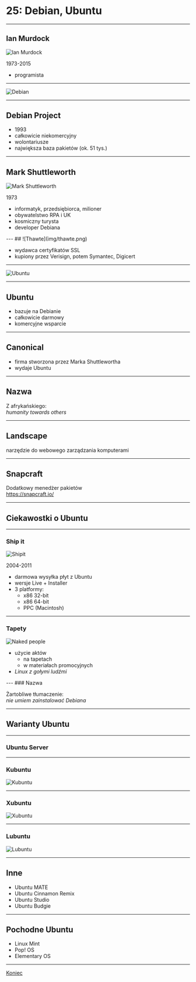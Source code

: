 # 25: Debian, Ubuntu

------
## Ian Murdock

<div class='cols cols-2'>
<div>

![Ian Murdock](img/ian-murdock.jpg)

1973-2015

</div>
<div>

- programista

</div>
</div>

<style> #ian-murdock { font-size: 1.4em; } </style>

---
<!-- .slide: data-background="#eee" -->
![Debian](img/debian.png)

---
<!-- .slide: data-autofragments -->
## Debian Project

- 1993
- całkowicie niekomercyjny
- wolontariusze
- największa baza pakietów (ok. 51 tys.)

------
## Mark Shuttleworth

<div class='cols cols-2'>
<div>

![Mark Shuttleworth](img/mark-shuttleworth.jpg)

1973

</div>
<div>

- informatyk, przedsiębiorca, milioner
- obywatelstwo RPA i UK
- kosmiczny turysta
- developer Debiana

</div>
</div>
---
<!-- .slide: data-autofragments -->
## ![Thawte](img/thawte.png)

- wydawca certyfikatów SSL
- kupiony przez Verisign, potem Symantec, Digicert

---
<!-- .slide: data-background="#eee" -->
![Ubuntu](img/ubuntu.png)

---
<!-- .slide: data-autofragments -->
## Ubuntu

- bazuje na Debianie
- całkowicie darmowy
- komercyjne wsparcie

---
<!-- .slide: data-autofragments -->
## Canonical

- firma stworzona przez Marka Shuttlewortha
- wydaje Ubuntu

---
## Nazwa

Z afrykańskiego:  
*humanity towards others*

---
## Landscape

narzędzie do webowego zarządzania komputerami

---
## Snapcraft

Dodatkowy menedżer pakietów  
<https://snapcraft.io/>

------
## Ciekawostki o Ubuntu
---
### Ship it

<div class='cols cols-2'>
<div>

![Shipit](img/shipit.jpg)

2004-2011

</div>
<div>

- darmowa wysyłka płyt z Ubuntu
- wersje Live + Installer
- 3 platformy:
  - x86 32-bit
  - x86 64-bit
  - PPC (Macintosh)

</div>
</div>


---
### Tapety

<div class='cols cols-2'>
<div>

![Naked people](img/ubuntu-naked-people.png)

</div>
<div>

- użycie aktów
  - na tapetach 
  - w materiałach promocyjnych
- *Linux z gołymi ludźmi*

</div>
</div>
---
### Nazwa

Żartobliwe tłumaczenie:  
*nie umiem zainstalować Debiana*

------
## Warianty Ubuntu

---
### Ubuntu Server

---
### Kubuntu

![Kubuntu](img/kubuntu-kde.png)

---
### Xubuntu

![Xubuntu](img/xubuntu-xfce.png)

---
### Lubuntu

![Lubuntu](img/lubuntu.png)

---
## Inne

- Ubuntu MATE
- Ubuntu Cinnamon Remix
- Ubuntu Studio
- Ubuntu Budgie

------
## Pochodne Ubuntu

- Linux Mint
- Pop! OS
- Elementary OS

------
[Koniec](./)

